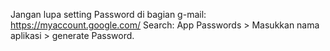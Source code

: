 Jangan lupa setting Password di bagian g-mail:
https://myaccount.google.com/
Search: App Passwords > Masukkan nama aplikasi > generate Password.
